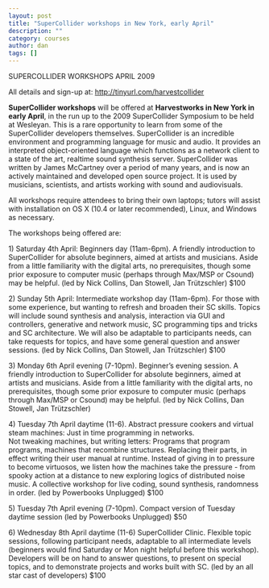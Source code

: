 ```yaml
---
layout: post
title: "SuperCollider workshops in New York, early April"
description: ""
category: courses
author: dan
tags: []
---
```

SUPERCOLLIDER WORKSHOPS APRIL 2009

All details and sign-up at: http://tinyurl.com/harvestcollider

<p><strong>SuperCollider workshops</strong> will be offered at <strong>Harvestworks in New York in early April</strong>, in the run up to the 2009 SuperCollider Symposium to be held at Wesleyan. This is a rare opportunity to learn from some of the SuperCollider developers themselves. SuperCollider is an incredible environment and programming language for music and audio. It provides an interpreted object-oriented language which functions as a network client to a state of the art, realtime sound synthesis server. SuperCollider was written by James McCartney over a period of many years, and is now an actively maintained and developed open source project. It is used by musicians, scientists, and artists working with sound and audiovisuals.</p>

<p>All workshops require attendees to bring their own laptops; tutors will assist with installation on OS X (10.4 or later recommended), Linux, and Windows as necessary.</p>

<p>The workshops being offered are:</p>

<p>1) Saturday 4th April: Beginners day (11am-6pm). A friendly introduction to SuperCollider for absolute beginners, aimed at artists and musicians. Aside from a little familiarity with the digital arts, no prerequisites, though some prior exposure to computer music (perhaps through Max/MSP or Csound) may be helpful. (led by Nick Collins, Dan Stowell, Jan Trützschler) $100</p>
<p>2) Sunday 5th April: Intermediate workshop day (11am-6pm). For those with some experience, but wanting to refresh and broaden their SC skills. Topics will include sound synthesis and analysis, interaction via GUI and controllers, generative and network music, SC programming tips and tricks and SC architecture. We will also be adaptable to participants needs, can take requests for topics, and have some general question and answer sessions. (led by Nick Collins, Dan Stowell, Jan Trützschler) $100</p>
<p>3) Monday 6th April evening (7-10pm). Beginner&#8217;s evening session. A friendly introduction to SuperCollider for absolute beginners, aimed at artists and musicians. Aside from a little familiarity with the digital arts, no prerequisites, though some prior exposure to computer music (perhaps through Max/MSP or Csound) may be helpful. (led by Nick Collins, Dan Stowell, Jan Trützschler)</p>
<p>4) Tuesday 7th April daytime (11-6). Abstract pressure cookers and virtual steam machines: Just in time programming in networks.<br />
Not tweaking machines, but writing letters: Programs that program programs, machines that recombine structures. Replacing their parts, in effect writing their user manual at runtime. Instead of giving in to pressure to become virtuosos, we listen how the machines take the pressure - from spooky action at a distance to new exploring logics of distributed noise music. A collective workshop for live coding, sound synthesis, randomness in order. (led by Powerbooks Unplugged) $100</p>
<p>5) Tuesday 7th April evening (7-10pm). Compact version of Tuesday daytime session (led by Powerbooks Unplugged) $50</p>
<p>6) Wednesday 8th April daytime (11-6) SuperCollider Clinic. Flexible topic sessions, following participant needs, adaptable to all intermediate levels (beginners would find Saturday or Mon night helpful before this workshop). Developers will be on hand to answer questions, to present on special topics, and to demonstrate projects and works built with SC. (led by an all star cast of developers) $100</p>
